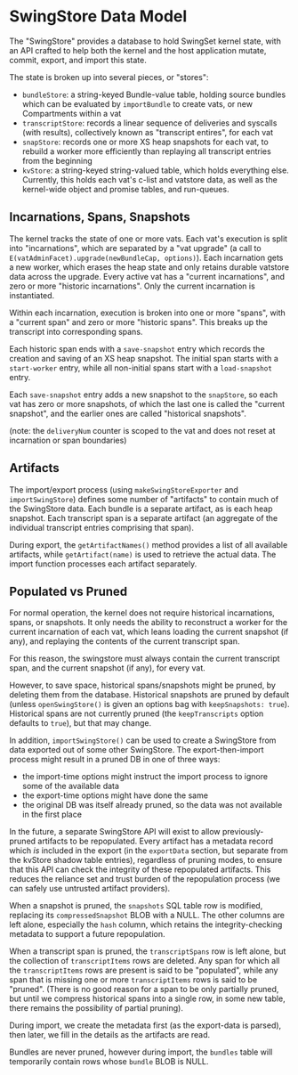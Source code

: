 # SwingStore Data Model

The "SwingStore" provides a database to hold SwingSet kernel state, with an API crafted to help both the kernel and the host application mutate, commit, export, and import this state.

The state is broken up into several pieces, or "stores":

* `bundleStore`: a string-keyed Bundle-value table, holding source bundles which can be evaluated by `importBundle` to create vats, or new Compartments within a vat
* `transcriptStore`: records a linear sequence of deliveries and syscalls (with results), collectively known as "transcript entires", for each vat
* `snapStore`: records one or more XS heap snapshots for each vat, to rebuild a worker more efficiently than replaying all transcript entries from the beginning
* `kvStore`: a string-keyed string-valued table, which holds everything else. Currently, this holds each vat's c-list and vatstore data, as well as the kernel-wide object and promise tables, and run-queues.

## Incarnations, Spans, Snapshots

The kernel tracks the state of one or more vats. Each vat's execution is split into "incarnations", which are separated by a "vat upgrade" (a call to `E(vatAdminFacet).upgrade(newBundleCap, options)`). Each incarnation gets a new worker, which erases the heap state and only retains durable vatstore data across the upgrade. Every active vat has a "current incarnations", and zero or more "historic incarnations". Only the current incarnation is instantiated.

Within each incarnation, execution is broken into one or more "spans", with a "current span" and zero or more "historic spans". This breaks up the transcript into corresponding spans.

Each historic span ends with a `save-snapshot` entry which records the creation and saving of an XS heap snapshot. The initial span starts with a `start-worker` entry, while all non-initial spans start with a `load-snapshot` entry.

Each `save-snapshot` entry adds a new snapshot to the `snapStore`, so each vat has zero or more snapshots, of which the last one is called the "current snapshot", and the earlier ones are called "historical snapshots".

(note: the `deliveryNum` counter is scoped to the vat and does not reset at incarnation or span boundaries)

## Artifacts

The import/export process (using `makeSwingStoreExporter` and `importSwingStore`) defines some number of "artifacts" to contain much of the SwingStore data. Each bundle is a separate artifact, as is each heap snapshot. Each transcript span is a separate artifact (an aggregate of the individual transcript entries comprising that span).

During export, the `getArtifactNames()` method provides a list of all available artifacts, while `getArtifact(name)` is used to retrieve the actual data. The import function processes each artifact separately.

## Populated vs Pruned

For normal operation, the kernel does not require historical incarnations, spans, or snapshots. It only needs the ability to reconstruct a worker for the current incarnation of each vat, which leans loading the current snapshot (if any), and replaying the contents of the current transcript span.

For this reason, the swingstore must always contain the current transcript span, and the current snapshot (if any), for every vat.

However, to save space, historical spans/snapshots might be pruned, by deleting them from the database. Historical snapshots are pruned by default (unless `openSwingStore()` is given an options bag with `keepSnapshots: true`). Historical spans are not currently pruned (the `keepTranscripts` option defaults to `true`), but that may change.

In addition, `importSwingStore()` can be used to create a SwingStore from data exported out of some other SwingStore. The export-then-import process might result in a pruned DB in one of three ways:

* the import-time options might instruct the import process to ignore some of the available data
* the export-time options might have done the same
* the original DB was itself already pruned, so the data was not available in the first place

In the future, a separate SwingStore API will exist to allow previously-pruned artifacts to be repopulated. Every artifact has a metadata record which *is* included in the export (in the `exportData` section, but separate from the kvStore shadow table entries), regardless of pruning modes, to ensure that this API can check the integrity of these repopulated artifacts. This reduces the reliance set and trust burden of the repopulation process (we can safely use untrusted artifact providers).

When a snapshot is pruned, the `snapshots` SQL table row is modified, replacing its `compressedSnapshot` BLOB with a NULL. The other columns are left alone, especially the `hash` column, which retains the integrity-checking metadata to support a future repopulation.

When a transcript span is pruned, the `transcriptSpans` row is left alone, but the collection of `transcriptItems` rows are deleted. Any span for which all the `transcriptItems` rows are present is said to be "populated", while any span that is missing one or more `transcriptItems` rows is said to be "pruned". (There is no good reason for a span to be only partially pruned, but until we compress historical spans into a single row, in some new table, there remains the possibility of partial pruning).

During import, we create the metadata first (as the export-data is parsed), then later, we fill in the details as the artifacts are read.

Bundles are never pruned, however during import, the `bundles` table will temporarily contain rows whose `bundle` BLOB is NULL.

